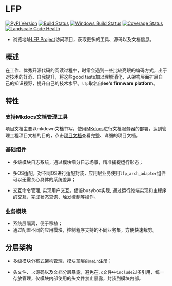 # LFP

[![PyPI Version][pypi-v-image]][pypi-v-link]
[![Build Status][travis-image]][travis-link]
[![Windows Build Status][appveyor-image]][appveyor-link]
[![Coverage Status][codecov-image]][codecov-link]
[![Landscale Code Health][landscape-image]][landscape-link]

- 浏览地址[LFP Project][LFP Project]访问项目，获取更多的工具、源码以及文档信息。

## 概述

在工作、优秀开源代码的阅读过程中，时常会遇到一些比较亮眼的编码方式，出于对技术的好奇、自我提升，将这些good taste加以理解消化，从架构层面扩展自己的知识视野，提升自己的技术水平。`lfp`取名自**lee's firmware platform**。

## 特性

### 支持Mkdocs文档管理工具

项目文档主要以mkdown文档书写，使用[MKdocs](https://mkdocs.readthedocs.io/en/stable/)进行文档服务器的部署，达到管理工程项目文档的目的，点击[项目文档][LFP document]查看完整、详细的项目文档。

### 基础组件
 
 * 多级模块日志系统，通过模块细分日志场景，精准捕捉运行形态；
 
 * 多OS适配。对不同OS进行适配封装，应用层业务使用`lfp_arch_adapter`组件可以无需关心具体的系统差异；

 * 交互命令管理, 实现用户交互。借鉴busybox实现, 通过运行终端实现和主程序的交互，完成状态查询、触发控制等操作。

### 业务模块

 * 系统层隔离，便于移植；
 * 通过配置不同的应用模块，控制程序支持的不同业务集，方便快速裁剪。

## 分层架构

* 多级模块分布式架构管理，模块顶层向`main`注册；

* 头文件、`.c`源码以及文档分层暴露，避免在`.c`文件中`include`过多引用，统一存放管理，仅模块内部使用的头文件禁止暴露，封装到模块内部。

[pypi-v-image]: https://img.shields.io/pypi/v/mkdocs.svg
[pypi-v-link]: https://pypi.org/project/mkdocs/
[LFP Project]: https://github.com/Lee91/lfp_tech_advance
[LFP document]: https://github.com/Lee91/lfp_tech_advance/tree/master/lfp_documents/CN/
[release-notes]: todo

[appveyor-image]: https://img.shields.io/appveyor/ci/d0ugal/mkdocs/master.svg
[appveyor-link]: https://ci.appveyor.com/project/d0ugal/mkdocs
[codecov-image]: https://codecov.io/github/mkdocs/mkdocs/coverage.svg?branch=master
[codecov-link]: https://codecov.io/github/mkdocs/mkdocs?branch=master
[landscape-image]: https://landscape.io/github/mkdocs/mkdocs/master/landscape.svg?style=flat
[landscape-link]: https://landscape.io/github/mkdocs/mkdocs/master
[pypi-v-image]: https://img.shields.io/pypi/v/mkdocs.svg
[pypi-v-link]: https://pypi.org/project/mkdocs/
[travis-image]: https://img.shields.io/travis/mkdocs/mkdocs/master.svg
[travis-link]: https://travis-ci.org/mkdocs/mkdocs